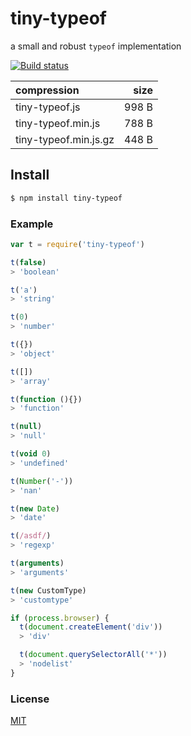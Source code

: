 # tiny-typeof

a small and robust `typeof` implementation

[![Build status](https://travis-ci.org/michaelrhodes/tiny-typeof.svg?branch=master)](https://travis-ci.org/michaelrhodes/tiny-typeof)

| compression           |  size |
| :-------------------- | ----: |
| tiny-typeof.js        | 998 B |
| tiny-typeof.min.js    | 788 B |
| tiny-typeof.min.js.gz | 448 B |


## Install

```sh
$ npm install tiny-typeof
```

### Example

```js
var t = require('tiny-typeof')

t(false)
> 'boolean'

t('a')
> 'string'

t(0)
> 'number'

t({})
> 'object'

t([])
> 'array'

t(function (){})
> 'function'

t(null)
> 'null'

t(void 0)
> 'undefined'

t(Number('-'))
> 'nan'

t(new Date)
> 'date'

t(/asdf/)
> 'regexp'

t(arguments)
> 'arguments'

t(new CustomType)
> 'customtype'

if (process.browser) {
  t(document.createElement('div'))
  > 'div'

  t(document.querySelectorAll('*'))
  > 'nodelist'
}
```

### License

[MIT](http://opensource.org/licenses/MIT)
